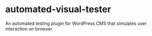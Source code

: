 # automated-visual-tester

An automated testing plugin for WordPress CMS that simulates user interaction on browser.

